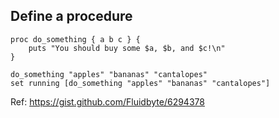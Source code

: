 ## Define a procedure

```
proc do_something { a b c } {
    puts "You should buy some $a, $b, and $c!\n"
}

do_something "apples" "bananas" "cantalopes"
set running [do_something "apples" "bananas" "cantalopes"]
```

Ref: https://gist.github.com/Fluidbyte/6294378
